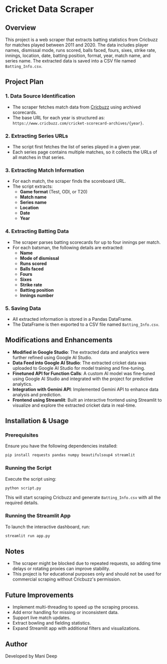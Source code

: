 # Cricket Data Scraper

## Overview

This project is a web scraper that extracts batting statistics from Cricbuzz for matches played between 2011 and 2020. The data includes player names, dismissal mode, runs scored, balls faced, fours, sixes, strike rate, innings, location, date, batting position, format, year, match name, and series name. The extracted data is saved into a CSV file named `Batting_Info.csv`.

## Project Plan

### **1. Data Source Identification**

- The scraper fetches match data from [Cricbuzz](https://www.cricbuzz.com) using archived scorecards.
- The base URL for each year is structured as: `https://www.cricbuzz.com/cricket-scorecard-archives/{year}`.

### **2. Extracting Series URLs**

- The script first fetches the list of series played in a given year.
- Each series page contains multiple matches, so it collects the URLs of all matches in that series.

### **3. Extracting Match Information**

- For each match, the scraper finds the scoreboard URL.
- The script extracts:
  - **Game format** (Test, ODI, or T20)
  - **Match name**
  - **Series name**
  - **Location**
  - **Date**
  - **Year**

### **4. Extracting Batting Data**

- The scraper parses batting scorecards for up to four innings per match.
- For each batsman, the following details are extracted:
  - **Name**
  - **Mode of dismissal**
  - **Runs scored**
  - **Balls faced**
  - **Fours**
  - **Sixes**
  - **Strike rate**
  - **Batting position**
  - **Innings number**

### **5. Saving Data**

- All extracted information is stored in a Pandas DataFrame.
- The DataFrame is then exported to a CSV file named `Batting_Info.csv`.

## Modifications and Enhancements

- **Modified in Google Studio**: The extracted data and analytics were further refined using Google AI Studio.
- **Data Feed into Google AI Studio**: The extracted cricket data was uploaded to Google AI Studio for model training and fine-tuning.
- **Finetuned API for Function Calls**: A custom AI model was fine-tuned using Google AI Studio and integrated with the project for predictive analytics.
- **Integration with Gemini API**: Implemented Gemini API to enhance data analysis and prediction.
- **Frontend using Streamlit**: Built an interactive frontend using Streamlit to visualize and explore the extracted cricket data in real-time.

## Installation & Usage

### **Prerequisites**

Ensure you have the following dependencies installed:

```bash
pip install requests pandas numpy beautifulsoup4 streamlit
```

### **Running the Script**

Execute the script using:

```bash
python script.py
```

This will start scraping Cricbuzz and generate `Batting_Info.csv` with all the required details.

### **Running the Streamlit App**

To launch the interactive dashboard, run:

```bash
streamlit run app.py
```

## Notes

- The scraper might be blocked due to repeated requests, so adding time delays or rotating proxies can improve stability.
- This project is for educational purposes only and should not be used for commercial scraping without Cricbuzz's permission.

## Future Improvements

- Implement multi-threading to speed up the scraping process.
- Add error handling for missing or inconsistent data.
- Support live match updates.
- Extract bowling and fielding statistics.
- Expand Streamlit app with additional filters and visualizations.

## Author

Developed by Mani Deep
